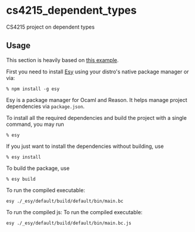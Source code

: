 # cs4215_dependent_types
CS4215 project on dependent types

## Usage
This section is heavily based on [this example](https://github.com/esy-ocaml/hello-ocaml).

First you need to install [Esy](https://esy.sh/en/) using your distro's native
package manager or via:
```console
% npm install -g esy
```

Esy is a package manager for Ocaml and Reason. It helps manage project
dependencies via `package.json`.

To install all the required dependencies and build the project with a single
command, you may run
```console
% esy
```

If you just want to install the dependencies without building, use
```console
% esy install
```

To build the package, use
```console
% esy build
```

To run the compiled executable:
```console
esy ./_esy/default/build/default/bin/main.bc
```

To run the compiled js:
To run the compiled executable:
```console
esy ./_esy/default/build/default/bin/main.bc.js
```
